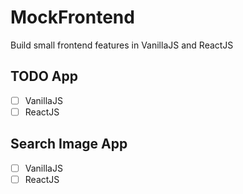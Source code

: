 # MockFrontend
Build small frontend features in VanillaJS and ReactJS
## TODO App
* [ ] VanillaJS
* [ ] ReactJS
## Search Image App
* [ ] VanillaJS
* [ ] ReactJS
